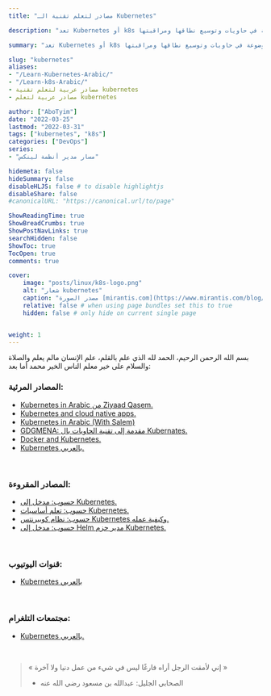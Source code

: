 ```yaml
---
title: "مصادر لتعلم تقنية الـ Kubernetes"

description: "تعد Kubernetes أو k8s حلاً مفتوح المصدر يعمل على التشغيل الآلي لنشر التطبيقات الموضوعة في حاويات وتوسيع نطاقها ومراقبتها."

summary: "تعد Kubernetes أو k8s حلاً مفتوح المصدر يعمل على التشغيل الآلي لنشر التطبيقات الموضوعة في حاويات وتوسيع نطاقها ومراقبتها."

slug: "kubernetes"
aliases: 
- "/Learn-Kubernetes-Arabic/"
- "/Learn-k8s-Arabic/"
- مصادر عربية لتعلم تقنية kubernetes
- مصادر عربية لتعلم kubernetes

author: ["AboTyim"]
date: "2022-03-25"
lastmod: "2022-03-31"
tags: ["kubernetes", "k8s"]
categories: ["DevOps"]
series: 
- "مسار مدير أنظمة لينكس"

hidemeta: false
hideSummary: false
disableHLJS: false # to disable highlightjs
disableShare: false
#canonicalURL: "https://canonical.url/to/page"

ShowReadingTime: true
ShowBreadCrumbs: true
ShowPostNavLinks: true
searchHidden: false
ShowToc: true
TocOpen: true
comments: true

cover:
    image: "posts/linux/k8s-logo.png"
    alt: "شعار kubernetes"
    caption: "مصدر الصورة [mirantis.com](https://www.mirantis.com/blog/introduction-to-yaml-creating-a-kubernetes-deployment/)"
    relative: false # when using page bundles set this to true
    hidden: false # only hide on current single page


weight: 1
---
```




بسم الله الرحمن الرحيم، الحمد لله الذي علم بالقلم، علم الإنسان مالم يعلم والصلاة والسلام على خير معلم الناس الخير محمد أما بعد:



### المصادر المرئية:

- [Kubernetes in Arabic من Ziyaad Qasem.](https://www.youtube.com/playlist?list=PLCsn73jgrZ7cfrxxA5NU65G90-v9k8otq)
- [Kubernetes and cloud native apps.](https://www.youtube.com/playlist?list=PLD-8BxYdf6QlGKoNQoxzPURQYKjVnls0k)
- [Kubernetes in Arabic (With Salem)](https://www.youtube.com/playlist?list=PLRUBR7bRwCwE3jgAgo3IHVpwHzS0NKhhG)
- [GDGMENA: مقدمة إلى تقنية الحاويات بال Kubernates.](https://www.youtube.com/watch?v=zvYmxUPuJyM)
- [Docker and Kubernetes.](https://www.youtube.com/watch?v=PrusdhS2lmo)
- [Kubernetes بالعربي.](https://www.youtube.com/playlist?list=PLX1bW_GeBRhDCHijCrMO5F-oHg52rRBpl)

<br>

### المصادر المقروءة:

- [حسوب: مدخل إلى Kubernetes.](https://academy.hsoub.com/devops/cloud-computing/%D9%85%D8%AF%D8%AE%D9%84-%D8%A5%D9%84%D9%89-kubernetes-r467/)
- [حسوب: تعلم أساسيات Kubernetes.](https://academy.hsoub.com/devops/cloud-computing/%D8%AA%D8%B9%D9%84%D9%85-%D8%A3%D8%B3%D8%A7%D8%B3%D9%8A%D8%A7%D8%AA-kubernetes-r468/)
- [حسوب: نظام كوبيرنتس Kubernetes وكيفية عمله.](https://academy.hsoub.com/devops/cloud-computing/%D9%86%D8%B8%D8%A7%D9%85-%D9%83%D9%88%D8%A8%D9%8A%D8%B1%D9%86%D8%AA%D8%B3-kubernetes-%D9%88%D9%83%D9%8A%D9%81%D9%8A%D8%A9-%D8%B9%D9%85%D9%84%D9%87-r598/)
- [حسوب: مدخل إلى Helm مدير حزم Kubernetes.](https://academy.hsoub.com/devops/cloud-computing/%D9%85%D8%AF%D8%AE%D9%84-%D8%A5%D9%84%D9%89-helm-%D9%85%D8%AF%D9%8A%D8%B1-%D8%AD%D8%B2%D9%85-kubernetes-r470/)

<br>


### قنوات اليوتيوب:

- [Kubernetes بالعربي](https://www.youtube.com/channel/UCdsl5KATIPh9dThQM09PAdg)

<br>

### مجتمعات التلغرام:

- [Kubernetes بالعربي.](https://t.me/k8saraby)

<br>

> « إني لأمقت الرجل أراه فارغًا ليس في شيء من عمل دنيا ولا آخرة »
>
> * الصحابي الجليل: عبدالله بن مسعود رضي الله عنه
